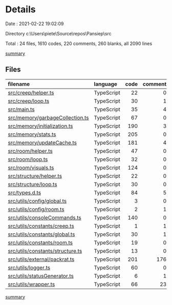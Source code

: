 # Details

Date : 2021-02-22 19:02:09

Directory c:\Users\piete\Source\repos\Pansiep\src

Total : 24 files,  1610 codes, 220 comments, 260 blanks, all 2090 lines

[summary](results.md)

## Files
| filename | language | code | comment | blank | total |
| :--- | :--- | ---: | ---: | ---: | ---: |
| [src/creep/helper.ts](/src/creep/helper.ts) | TypeScript | 22 | 0 | 3 | 25 |
| [src/creep/loop.ts](/src/creep/loop.ts) | TypeScript | 30 | 1 | 7 | 38 |
| [src/main.ts](/src/main.ts) | TypeScript | 35 | 4 | 4 | 43 |
| [src/memory/garbageCollection.ts](/src/memory/garbageCollection.ts) | TypeScript | 67 | 0 | 12 | 79 |
| [src/memory/initialization.ts](/src/memory/initialization.ts) | TypeScript | 190 | 3 | 25 | 218 |
| [src/memory/stats.ts](/src/memory/stats.ts) | TypeScript | 205 | 0 | 38 | 243 |
| [src/memory/updateCache.ts](/src/memory/updateCache.ts) | TypeScript | 181 | 4 | 29 | 214 |
| [src/room/helper.ts](/src/room/helper.ts) | TypeScript | 47 | 0 | 7 | 54 |
| [src/room/loop.ts](/src/room/loop.ts) | TypeScript | 32 | 0 | 8 | 40 |
| [src/room/visuals.ts](/src/room/visuals.ts) | TypeScript | 124 | 0 | 20 | 144 |
| [src/structure/helper.ts](/src/structure/helper.ts) | TypeScript | 22 | 0 | 3 | 25 |
| [src/structure/loop.ts](/src/structure/loop.ts) | TypeScript | 30 | 0 | 5 | 35 |
| [src/types.d.ts](/src/types.d.ts) | TypeScript | 84 | 5 | 19 | 108 |
| [src/utils/config/global.ts](/src/utils/config/global.ts) | TypeScript | 3 | 0 | 2 | 5 |
| [src/utils/config/room.ts](/src/utils/config/room.ts) | TypeScript | 2 | 1 | 2 | 5 |
| [src/utils/consoleCommands.ts](/src/utils/consoleCommands.ts) | TypeScript | 140 | 0 | 15 | 155 |
| [src/utils/constants/creep.ts](/src/utils/constants/creep.ts) | TypeScript | 1 | 1 | 0 | 2 |
| [src/utils/constants/global.ts](/src/utils/constants/global.ts) | TypeScript | 30 | 1 | 7 | 38 |
| [src/utils/constants/room.ts](/src/utils/constants/room.ts) | TypeScript | 19 | 0 | 2 | 21 |
| [src/utils/constants/structure.ts](/src/utils/constants/structure.ts) | TypeScript | 13 | 0 | 2 | 15 |
| [src/utils/external/packrat.ts](/src/utils/external/packrat.ts) | TypeScript | 201 | 176 | 33 | 410 |
| [src/utils/logger.ts](/src/utils/logger.ts) | TypeScript | 60 | 0 | 6 | 66 |
| [src/utils/statusGenerator.ts](/src/utils/statusGenerator.ts) | TypeScript | 6 | 1 | 2 | 9 |
| [src/utils/wrapper.ts](/src/utils/wrapper.ts) | TypeScript | 66 | 23 | 9 | 98 |

[summary](results.md)